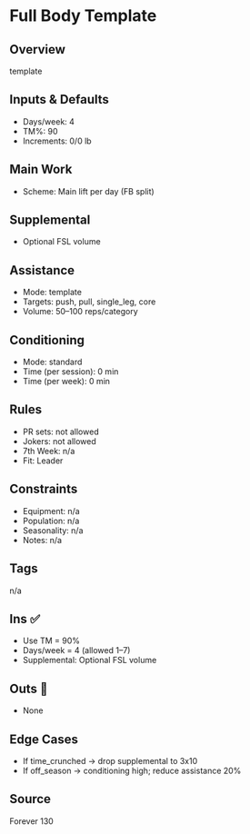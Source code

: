 # Full Body Template

## Overview
template

## Inputs & Defaults
- Days/week: 4
- TM%: 90
- Increments: 0/0 lb

## Main Work
- Scheme: Main lift per day (FB split)

## Supplemental
- Optional FSL volume

## Assistance
- Mode: template
- Targets: push, pull, single_leg, core
- Volume: 50–100 reps/category

## Conditioning
- Mode: standard
- Time (per session): 0 min
- Time (per week): 0 min

## Rules
- PR sets: not allowed
- Jokers: not allowed
- 7th Week: n/a
- Fit: Leader

## Constraints
- Equipment: n/a
- Population: n/a
- Seasonality: n/a
- Notes: n/a

## Tags
n/a

## Ins ✅
- Use TM = 90%
- Days/week = 4 (allowed 1–7)
- Supplemental: Optional FSL volume

## Outs 🚫
- None

## Edge Cases
- If time_crunched → drop supplemental to 3x10
- If off_season → conditioning high; reduce assistance 20%

## Source
Forever 130